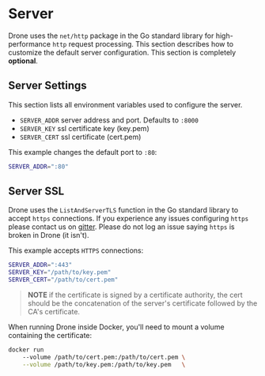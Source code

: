 # Server

Drone uses the `net/http` package in the Go standard library for high-performance `http` request processing. This section describes how to customize the default server configuration. This section is completely **optional**.

## Server Settings

This section lists all environment variables used to configure the server.

* `SERVER_ADDR` server address and port. Defaults to `:8000`
* `SERVER_KEY` ssl certificate key (key.pem)
* `SERVER_CERT` ssl certificate (cert.pem)

This example changes the default port to `:80`:

```bash
SERVER_ADDR=":80"
```

## Server SSL

Drone uses the `ListAndServerTLS` function in the Go standard library to accept `https` connections. If you experience any issues configuring `https` please contact us on [gitter](https://gitter.im/drone/drone). Please do not log an issue saying `https` is broken in Drone (it isn't).

This example accepts `HTTPS` connections:

```bash
SERVER_ADDR=":443"
SERVER_KEY="/path/to/key.pem"
SERVER_CERT="/path/to/cert.pem"
```

> **NOTE** if the certificate is signed by a certificate authority, the cert should be the concatenation of the server's certificate followed by the CA's certificate.

When running Drone inside Docker, you'll need to mount a volume containing the certificate:

```bash
docker run
    --volume /path/to/cert.pem:/path/to/cert.pem \
    --volume /path/to/key.pem:/path/to/key.pem   \
```
